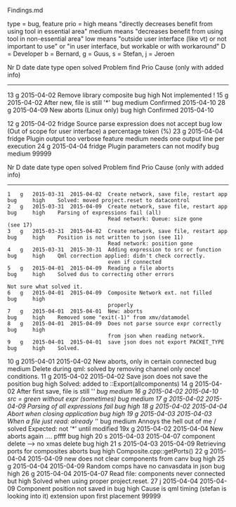Findings.md

type = bug, feature
prio =  high    means "directly decreases benefit from using tool in essential area"
        medium  means "decreases benefit from using tool in non-essential area"
        low     means "outside user interface (like vt) or not important to use"
                   or "in user interface, but workable or with workaround"
D    =  Developer
        b = Bernard, g = Guus, s = Stefan, j = Jeroen

   Nr   D   date        date                                                type
            open        solved      Problem                                 find    Prio   Cause (only with added info)
-----   -   -----       ----------  --------------------------------------- ----    -----  ------------------------------------------
   13   g   2015-04-02              Remove library composite                bug     high    Not implemented !
   15   g   2015-04-02              After new, file is still '*'            bug     medium  Confirmed 2015-04-10
   28   g   2015-04-09              New aborts (Linux only)                 bug     high    Confirmed 2015-04-10

   12   g   2015-04-02  fridge      Source parse expression does not accept bug     low     (Out of scope for user interface)
                                    a percentage token (%)
   23   g   2015-04-04  fridge      Plugin output too verbose               feature medium  needs one output line per execution
   24   g   2015-04-04  fridge      Plugin parameters can not modify        bug     medium
99999



   Nr   D   date        date                                                type
            open        solved      Problem                                 find    Prio   Cause (only with added info)
-----   -   -----       ----------  --------------------------------------- ----    -----  ------------------------------------------
    1   g   2015-03-31  2015-04-02  Create network, save file, restart app  bug     high    Solved: moved project.reset to datacontrol
    2   g   2015-03-31  2015-04-09  Create network, save file, restart app  bug     high    Parsing of expressions fail (all)
                                    Read network: Queue: size gone                          (see 17)
    3   g   2015-03-31  2015-04-02  Create network, save file, restart app  bug     high    Position is not written to json (see 11)
                                    Read network: position gone
    4   g   2015-03-31  2015-30-31  Adding expression to src or function    bug     high    Qml correction applied: didn't check correctly.
                                    even if connected
    5   g   2015-04-01  2015-04-09  Reading a file aborts                   bug     high    Solved dus to correcting other errors
                                                                                            Not sure what solved it.
    6   g   2015-04-01  2015-04-09  Composite Network ext. not filled       bug     high
                                    properly
    7   g   2015-04-01  2015-04-01  New: aborts                             bug     high    Removed some "exit(-1)" from xmv/datamodel
    8   g   2015-04-01  2015-04-09  Does not parse source expr correctly    bug     high
                                    from json when reading network.
    9   g   2015-04-01  2015-04-01  save json does not export PACKET_TYPE   bug     high    Solved.
   10   g   2015-04-01  2015-04-02  New aborts, only in certain connected   bug     medium  Delete during qml: solved by removing channel only once!
                                    conditions.
   11   g   2015-04-02  2015-04-02  Save json does not save the position    bug     high    Solved: added to ::Export(allcomponents)
   14   g   2015-04-02              After first save, file is still '*'     bug     medium
   16   g   2015-04-02  2015-04-10  src = green without expr (sometimes)    bug     medium
   17   g   2015-04-02  2015-04-09  Parsing of all expressions fail         bug     high
   18   g   2015-04-02  2015-04-04  Abort when closing application          bug     high
   19   g   2015-04-03  2015-04-03  When a file just read: already '*'      bug     medium  Annoys the hell out of me / solved
                                    Expected: not '*' until modified
   19x  g   2015-04-02  2015-04-04  New aborts again .... pffff             bug     high
   20   s   2015-04-03  2015-04-07  component delete --> no xmas delete     bug     high
   21   s   2015-04-03  2015-04-09  Retrieving ports for composites aborts  bug     high
                                    Composite.cpp::getPorts()
   22   g   2015-04-04  2015-04-09  new does not clear components from canv bug     high
   25   g   2015-04-04  2015-04-09  Random comps have no canvasdata in json bug     high
   26   g   2015-04-04  2015-04-07  Read file: components never connected   but     high    Solved when using proper project.reset.
   27   j   2015-04-04  2015-04-09  Component position not saved in         bug     high    Cause is qml timing (stefan is looking into it)
                                    extension upon first placement
99999

